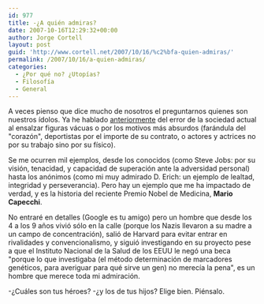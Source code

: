 ```yaml
---
id: 977
title: -¿A quién admiras?
date: 2007-10-16T12:29:32+00:00
author: Jorge Cortell
layout: post
guid: 'http://www.cortell.net/2007/10/16/%c2%bfa-quien-admiras/'
permalink: /2007/10/16/a-quien-admiras/
categories:
  - ¿Por qué no? ¿Utopías?
  - Filosofí­a
  - General
---
```

A veces pienso que dice mucho de nosotros el preguntarnos quienes son nuestros í­dolos. Ya he hablado <a target="_blank" href="http://www.cortell.net/2007/04/07/%c2%bfdonde-estan-los-verdaderos-heroes/">anteriormente</a> del error de la sociedad actual al ensalzar figuras vácuas o por los motivos más absurdos (farándula del "corazón", deportistas por el importe de su contrato, o actores y actrices no por su trabajo sino por su fí­sico).

Se me ocurren mil ejemplos, desde los conocidos (como Steve Jobs: por su visión, tenacidad, y capacidad de superación ante la adversidad personal) hasta los anónimos (como mi muy admirado D. Erich: un ejemplo de lealtad, integridad y perseverancia). Pero hay un ejemplo que me ha impactado de verdad, y es la historia del reciente Premio Nobel de Medicina, **Mario Capecchi**.

No entraré en detalles (Google es tu amigo) pero un hombre que desde los 4 a los 9 años vivió sólo en la calle (porque los Nazis llevaron a su madre a un campo de concentración), salió de Harvard para evitar entrar en rivalidades y convencionalismo, y siguió investigando en su proyecto pese a que el Instituto Nacional de la Salud de los EEUU le negó una beca "porque lo que investigaba (el método determinación de marcadores genéticos, para averiguar para qué sirve un gen) no merecí­a la pena", es un hombre que merece toda mi admiración.

-¿Cuáles son tus héroes? -¿y los de tus hijos? Elige bien. Piénsalo.